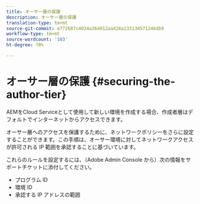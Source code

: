 ```yaml
---
title: オーサー層の保護
description: オーサー層の保護
translation-type: tm+mt
source-git-commit: e772687c4034a364912aa426a133134571246db9
workflow-type: tm+mt
source-wordcount: '103'
ht-degree: 78%

---
```



# オーサー層の保護 {#securing-the-author-tier}

AEMをCloud Serviceとして使用して新しい環境を作成する場合、作成者層はデフォルトでインターネットからアクセスできます。

オーサー層へのアクセスを保護するために、ネットワークポリシーをさらに設定することができます。この手順は、オーサー環境に対してネットワークアクセスが許可される IP 範囲を承認することに基づいています。

これらのルールを設定するには、（Adobe Admin Console から）次の情報をサポートチケットに添付してください。
- プログラム ID
- 環境 ID
- 承認する IP アドレスの範囲
